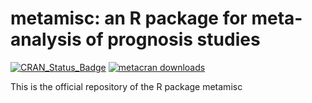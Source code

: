 # metamisc: an R package for meta-analysis of prognosis studies

<!-- badges: start -->

[![CRAN_Status_Badge](https://www.r-pkg.org/badges/version/metamisc)](https://cran.r-project.org/package=metamisc)
[![metacran
downloads](https://cranlogs.r-pkg.org/badges/last-month/precmed)](https://cran.r-project.org/package=metamisc)
<!-- badges: end -->

This is the official repository of the R package metamisc
